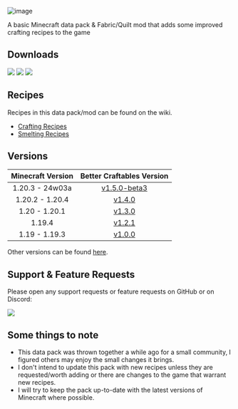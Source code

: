 ![image](https://i.imgur.com/U3EpT4a.png)

A basic Minecraft data pack & Fabric/Quilt mod that adds some improved crafting recipes to the game

## Downloads

[![](https://img.shields.io/modrinth/dt/BLG002oq?label=Modrinth&style=for-the-badge&color=00AF5C&logo=modrinth)](https://modrinth.com/datapack/better-craftables/)
[![](https://img.shields.io/github/downloads/TheClassic36/Better-Craftables/total?label=GitHub&style=for-the-badge&color=181717&logo=github)](https://github.com/TheClassic36/Better-Craftables/releases)
[![](https://img.shields.io/spiget/downloads/108728?label=SpigotMC&style=for-the-badge&color=ED8106&logo=spigotmc)](https://www.spigotmc.org/resources/better-craftables.108728/)

## Recipes

Recipes in this data pack/mod can be found on the wiki.

* [Crafting Recipes](https://github.com/TheClassic36/Better-Craftables/wiki/Crafting-Recipes)
* [Smelting Recipes](https://github.com/TheClassic36/Better-Craftables/wiki/Smelting-Recipes)

## Versions

| Minecraft Version | Better Craftables Version |
| :--: | :--: |
| 1.20.3 - 24w03a |  [v1.5.0-beta3](https://github.com/TheClassic36/Better-Craftables/releases/tag/v1.5.0-beta3) |
| 1.20.2 - 1.20.4 | [v1.4.0](https://github.com/TheClassic36/Better-Craftables/releases/tag/v1.4.0) |
| 1.20 - 1.20.1 | [v1.3.0](https://github.com/TheClassic36/Better-Craftables/releases/tag/v1.3.0) |
| 1.19.4 | [v1.2.1](https://github.com/TheClassic36/Better-Craftables/releases/tag/v1.2.1) |
| 1.19 - 1.19.3 | [v1.0.0](https://github.com/TheClassic36/Better-Craftables/releases/tag/v1.0.0) |

Other versions can be found [here](https://github.com/TheClassic36/Better-Craftables/wiki/Versions).

## Support & Feature Requests
Please open any support requests or feature requests on GitHub or on Discord:

[![](https://img.shields.io/discord/1107084025442607206?label=Discord&style=for-the-badge&color=5865F2&logo=discord)](https://discord.gg/vZJSDjPcmu)

## Some things to note
* This data pack was thrown together a while ago for a small community, I figured others may enjoy the small changes it brings.
* I don't intend to update this pack with new recipes unless they are requested/worth adding or there are changes to the game that warrant new recipes.
* I will try to keep the pack up-to-date with the latest versions of Minecraft where possible.

